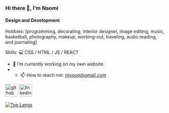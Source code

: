 ### Hi there 👋, I'm Naomi
#### Design and Development

Hobbies:
[programming, decorating, interior designer, image editing, 
 music, basketball, photography, makeup, working-out, traveling, 
 audio reading, and journaling]

Skills: 💻  CSS / HTML / JS / REACT 

- 🔭 I’m currently working on my own website 
- - 📫 How to reach me: njivoon@gmail.com


[<img src='https://cdn.jsdelivr.net/npm/simple-icons@3.0.1/icons/github.svg' alt='github' height='40'>](https://github.com/naomishiko)  [<img src='https://cdn.jsdelivr.net/npm/simple-icons@3.0.1/icons/linkedin.svg' alt='linkedin' height='40'>]( https://www.linkedin.com/in/naomi-gathuri-47456a21b/)


[![Top Langs](https://github-readme-stats.vercel.app/api/top-langs/?username=anuraghazra&layout=compact)](https://github.com/anuraghazra/github-readme-stats)

